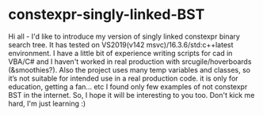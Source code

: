 # constexpr-singly-linked-BST
Hi all - I'd like to introduce my version of singly linked constexpr binary search tree. It has tested on VS2019(v142 msvc)/16.3.6/std:c++latest
environment.
I have a little bit of experience writing scripts for cad in VBA/C# and I haven't worked in real production with srcugile/hoverboards (&smoothies?).
Also the project uses many temp variables and classes, so it’s not suitable for intended use in a real production code.
it is only for education, getting a fan... etc
I found only few examples of not constexpr BST in the internet. So, I hope it will be interesting to you too. Don't kick me hard, I'm just learning :)
